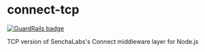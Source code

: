 connect-tcp
===========

[![GuardRails badge](https://badges.production.guardrails.io/moul/connect-tcp.svg)](https://www.guardrails.io)

TCP version of SenchaLabs's Connect middleware layer for Node.js
